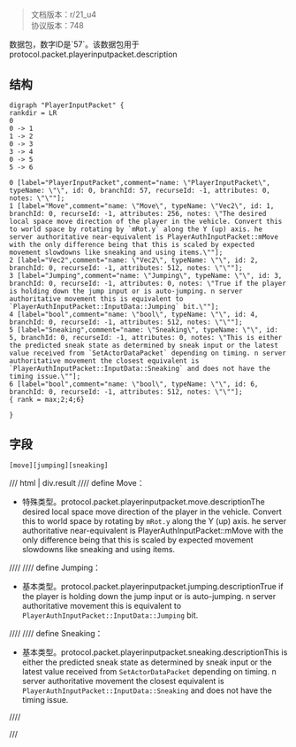# <!-- md:samp PlayerInputPacket -->

> 文档版本：r/21_u4<br/>协议版本：748

<!-- md:samp PlayerInputPacket -->数据包，数字ID是`57`。该数据包用于protocol.packet.playerinputpacket.description

## 结构

```viz
digraph "PlayerInputPacket" {
rankdir = LR
0
0 -> 1
1 -> 2
0 -> 3
3 -> 4
0 -> 5
5 -> 6

0 [label="PlayerInputPacket",comment="name: \"PlayerInputPacket\", typeName: \"\", id: 0, branchId: 57, recurseId: -1, attributes: 0, notes: \"\""];
1 [label="Move",comment="name: \"Move\", typeName: \"Vec2\", id: 1, branchId: 0, recurseId: -1, attributes: 256, notes: \"The desired local space move direction of the player in the vehicle. Convert this to world space by rotating by `mRot.y` along the Y (up) axis. he server authoritative near-equivalent is PlayerAuthInputPacket::mMove with the only difference being that this is scaled by expected movement slowdowns like sneaking and using items.\""];
2 [label="Vec2",comment="name: \"Vec2\", typeName: \"\", id: 2, branchId: 0, recurseId: -1, attributes: 512, notes: \"\""];
3 [label="Jumping",comment="name: \"Jumping\", typeName: \"\", id: 3, branchId: 0, recurseId: -1, attributes: 0, notes: \"True if the player is holding down the jump input or is auto-jumping. n server authoritative movement this is equivalent to `PlayerAuthInputPacket::InputData::Jumping` bit.\""];
4 [label="bool",comment="name: \"bool\", typeName: \"\", id: 4, branchId: 0, recurseId: -1, attributes: 512, notes: \"\""];
5 [label="Sneaking",comment="name: \"Sneaking\", typeName: \"\", id: 5, branchId: 0, recurseId: -1, attributes: 0, notes: \"This is either the predicted sneak state as determined by sneak input or the latest value received from `SetActorDataPacket` depending on timing. n server authoritative movement the closest equivalent is `PlayerAuthInputPacket::InputData::Sneaking` and does not have the timing issue.\""];
6 [label="bool",comment="name: \"bool\", typeName: \"\", id: 6, branchId: 0, recurseId: -1, attributes: 512, notes: \"\""];
{ rank = max;2;4;6}

}

```

## 字段

```title='PlayerInputPacket'
[move][jumping][sneaking]
```

/// html | div.result
//// define
Move：[<!-- md:samp Vec2 -->](../types/vec2.md)

- 特殊类型。protocol.packet.playerinputpacket.move.descriptionThe desired local space move direction of the player in the vehicle. Convert this to world space by rotating by `mRot.y` along the Y (up) axis. he server authoritative near-equivalent is PlayerAuthInputPacket::mMove with the only difference being that this is scaled by expected movement slowdowns like sneaking and using items.


////
//// define
Jumping：<!-- md:samp bool -->

- 基本类型。protocol.packet.playerinputpacket.jumping.descriptionTrue if the player is holding down the jump input or is auto-jumping. n server authoritative movement this is equivalent to `PlayerAuthInputPacket::InputData::Jumping` bit.


////
//// define
Sneaking：<!-- md:samp bool -->

- 基本类型。protocol.packet.playerinputpacket.sneaking.descriptionThis is either the predicted sneak state as determined by sneak input or the latest value received from `SetActorDataPacket` depending on timing. n server authoritative movement the closest equivalent is `PlayerAuthInputPacket::InputData::Sneaking` and does not have the timing issue.


////

///

